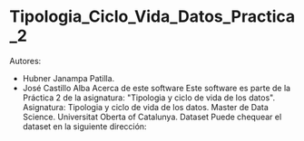 # Tipologia_Ciclo_Vida_Datos_Practica_2
Autores:
- Hubner Janampa Patilla.
- José Castillo Alba
Acerca de este software
Este software es parte de la Práctica 2 de la asignatura: "Tipologia y ciclo de vida de los datos".
Asignatura: Tipologia y ciclo de vida de los datos.
Master de Data Science.
Universitat Oberta of Catalunya.
Dataset
Puede chequear el dataset en la siguiente dirección:
